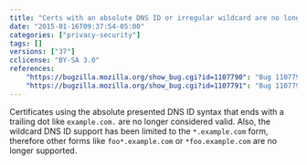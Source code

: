 ```yaml
---
title: "Certs with an absolute DNS ID or irregular wildcard are no longer supported"
date: "2015-01-16T09:37:54-05:00"
categories: ["privacy-security"]
tags: []
versions: ["37"]
cclicense: "BY-SA 3.0"
references:
    "https://bugzilla.mozilla.org/show_bug.cgi?id=1107790": "Bug 1107790 – Remove support for absolute hostnames in presented DNS IDs and name constraints"
    "https://bugzilla.mozilla.org/show_bug.cgi?id=1107791": "Bug 1107791 – Limit wildcard DNS ID support to names of the form *.example.com (not foo*.example.com)"
---
```

Certificates using the absolute presented DNS ID syntax that ends with a trailing dot like `example.com.` are no longer considered valid. Also, the wildcard DNS ID support has been limited to the `*.example.com` form, therefore other forms like `foo*.example.com` or `*foo.example.com` are no longer supported.
